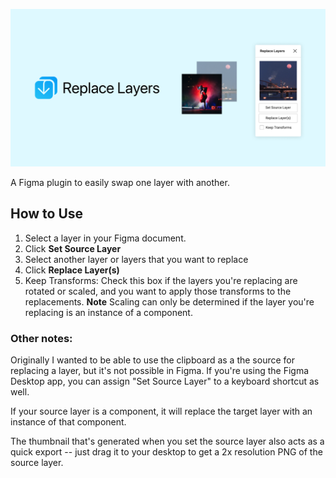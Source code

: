 ![Replace Layers](assets/header_image.png)

A Figma plugin to easily swap one layer with another. 

## How to Use
1. Select a layer in your Figma document.
2. Click **Set Source Layer**
3. Select another layer or layers that you want to replace
4. Click **Replace Layer(s)**
5. Keep Transforms: Check this box if the layers you're replacing are rotated or scaled, and you want to apply those transforms to the replacements. **Note** Scaling can only be determined if the layer you're replacing is an instance of a component.

### Other notes:
Originally I wanted to be able to use the clipboard as a the source for replacing a layer, but it's not possible in Figma. If you're using the Figma Desktop app, you can assign "Set Source Layer" to a keyboard shortcut as well.

If your source layer is a component, it will replace the target layer with an instance of that component.

The thumbnail that's generated when you set the source layer also acts as a quick export -- just drag it to your desktop to get a 2x resolution PNG of the source layer.

